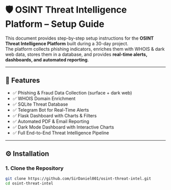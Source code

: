 # 🛡 OSINT Threat Intelligence Platform – Setup Guide

This document provides step-by-step setup instructions for the **OSINT Threat Intelligence Platform** built during a 30-day project.  
The platform collects phishing indicators, enriches them with WHOIS & dark web data, stores them in a database, and provides **real-time alerts, dashboards, and automated reporting**.

---

## 📖 Features

- ✅ Phishing & Fraud Data Collection (surface + dark web)
- ✅ WHOIS Domain Enrichment
- ✅ SQLite Threat Database
- ✅ Telegram Bot for Real-Time Alerts
- ✅ Flask Dashboard with Charts & Filters
- ✅ Automated PDF & Email Reporting
- ✅ Dark Mode Dashboard with Interactive Charts
- ✅ Full End-to-End Threat Intelligence Pipeline

---

## ⚙ Installation

### 1. Clone the Repository
```bash
git clone https://github.com/SirDaniel001/osint-threat-intel.git
cd osint-threat-intel

